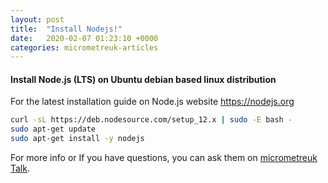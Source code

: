 ```yaml
---
layout: post
title:  "Install Nodejs!"
date:   2020-02-07 01:23:10 +0000
categories: micrometreuk-articles
---
```



#### Install Node.js (LTS) on  Ubuntu debian based linux distribution
For the latest installation guide on Node.js website
https://nodejs.org
```bash
curl -sL https://deb.nodesource.com/setup_12.x | sudo -E bash -
sudo apt-get update
sudo apt-get install -y nodejs
```

For more info or If you have questions, you can ask them on [micrometreuk Talk][micrometreuk-talk].

[micrometreuk-docs]: https://micrometreukrb.com/docs/home
[micrometreuk-gh]:   https://github.com/micrometreuk
[micrometreuk-talk]: https://im.micrometre.uk

